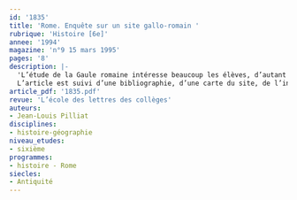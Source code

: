 ```yaml
---
id: '1835'
title: 'Rome. Enquête sur un site gallo-romain '
rubrique: 'Histoire [6e]'
annee: '1994'
magazine: 'n°9 15 mars 1995'
pages: '8'
description: |-
  'L’étude de la Gaule romaine intéresse beaucoup les élèves, d’autant que les sites s’y rapportant sont nombreux dans l’Hexagone. Aussi, partant de celui de Mandeure (Doubs), l’antique Epomanduodurum, proposons-nous aux élèves de jouer aux archéologues, en analysant divers types de documents, afin de comprendre comment on « fait » l’histoire, et de découvrir la vie quotidienne en Gaule sous la paix romaine.
  L’article est suivi d’une bibliographie, d’une carte du site, de l’inventaire des différentes découvertes, d’une chronologie, de photos d’objets trouvés sur le site.'
article_pdf: '1835.pdf'
revue: 'L’école des lettres des collèges'
auteurs:
- Jean-Louis Pilliat
disciplines:
- histoire-géographie
niveau_etudes:
- sixième
programmes:
- histoire - Rome
siecles:
- Antiquité
---
```

